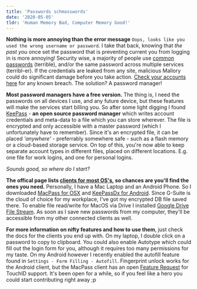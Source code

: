 ```yaml
---
title: 'Passwords schmasswords'
date: '2020-05-05'
tldr: 'Human Memory Bad, Computer Memory Good!'
---
```


**Nothing is more annoying than the error message** `Oops, looks like you used the wrong username or password`. I take that back, knowing that *the past you* once set the password that is preventing current you from logging in is more annoying! Security wise, a majority of people use [common passwords](https://en.wikipedia.org/wiki/List_of_the_most_common_passwords) (terrible), and/or the same password across multiple services (terribl-er). If the credentials are leaked from any site, malicious Mallory could do significant damage before you take action. [Check your accounts here](https://en.wikipedia.org/wiki/List_of_the_most_common_passwords) for any known breach. The solution? A password manager!

**Most password managers have a free version.** The thing is, I need the passwords on all devices I use, and any future device, but these features will make the services start billing you. So after some light digging I found [KeePass](https://keepass.info/) - **an open source password manager** which writes account credentials and meta-data to a file which you can store wherever. The file is encrypted and only accessible with a master password (which I unfortunately have to remember). Since it's an encrypted file, it can be placed *'anywhere'* - preferrably somewhere safe - such as a flash memory or a cloud-based storage service. On top of this, you're now able to keep separate account types in different files, placed on different locations. E.g. one file for work logins, and one for personal logins. 

*Sounds good, so where do I start?*

**The offical page lists [clients for most OS's](https://keepass.info/download.html), so chances are you'll find the ones you need.** Personally, I have a Mac Laptop and an Android Phone. So I downloaded [MacPass for OSX](https://macpassapp.org/) and [KeePassDx for Android](https://play.google.com/store/apps/details?id=com.kunzisoft.keepass.free). Since G-Suite is the cloud of choice for my workplace, I've got my encrypted DB file saved there. To enable file read/write for MacOS via Drive I installed [Google Drive File Stream](https://www.google.com/drive/download/). As soon as I save new passwords from my computer, they'll be accessible from my other connected clients as well.    

**For more information on nifty features and how to use them**, just check the docs for the clients you end up with. On my laptop, I double click on a password to copy to clipboard. You could also enable Autotype which could fill out the login form for you, although it requires too many permissions for my taste. On my Android however I recently enabled the autofill feature found in `Settings - Form Filling - Autofill`. Fingerprint unlock works for the Android client, but the MacPass client has an open [Feature Request](https://github.com/MacPass/MacPass/issues/514) for TouchID support. It's been open for a while, so if you feel like a hero you could start contributing right away ;p

